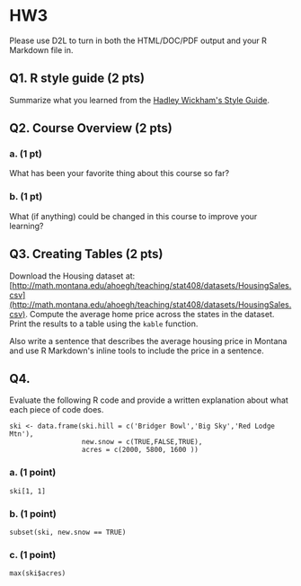 # HW3


Please use D2L to turn in both the HTML/DOC/PDF output and your R Markdown file in.

## Q1. R style guide (2 pts)
Summarize what you learned from the [Hadley Wickham's Style Guide](http://adv-r.had.co.nz/Style.html).

## Q2. Course Overview (2 pts)

### a. (1 pt) 
What has been your favorite thing about this course so far?

### b. (1 pt) 
What (if anything) could be changed in this course to improve your learning?



## Q3. Creating Tables (2 pts)

Download the Housing dataset at: [http://math.montana.edu/ahoegh/teaching/stat408/datasets/HousingSales.csv](http://math.montana.edu/ahoegh/teaching/stat408/datasets/HousingSales.csv). Compute the average home price across the states in the dataset. Print the results to a table using the `kable` function.

Also write a sentence that describes the average housing price in Montana and use R Markdown's inline tools to include the price in a sentence.

## Q4. 
Evaluate the following R code and provide a written explanation about what each piece of code does.

```
ski <- data.frame(ski.hill = c('Bridger Bowl','Big Sky','Red Lodge Mtn'), 
                  new.snow = c(TRUE,FALSE,TRUE),
                  acres = c(2000, 5800, 1600 ))
```

### a. (1 point)
```
ski[1, 1]
```
 
 
### b. (1 point)
```
subset(ski, new.snow == TRUE)
```


### c. (1 point)
```
max(ski$acres)
```

